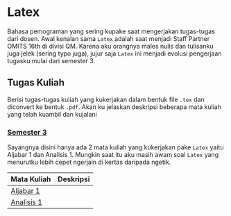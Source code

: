 # Latex
Bahasa pemograman yang sering kupake saat mengerjakan tugas-tugas dari dosen. Awal kenalan sama `Latex` adalah saat menjadi Staff Partner OMITS 16th di divisi QM. Karena aku orangnya males nulis dan tulisanku juga jelek (sering typo juga), jujur saja `Latex` ini menjadi evolusi pengerjaan tugasku mulai dari semester 3.

## Tugas Kuliah
Berisi tugas-tugas kuliah yang kukerjakan dalam bentuk file `.tex` dan diconvert ke bentuk `.pdf`. Akan ku jelaskan deskripsi beberapa mata kuliah yang telah kuambil dan kujalani

### [Semester 3](https://github.com/TetewHeroez/Latex-Assignment/tree/main/Tugas%20Kuliah/Semester%203)
Sayangnya disini hanya ada 2 mata kuliah yang kukerjakan pake `Latex` yaitu Aljabar 1 dan Analisis 1. Mungkin saat itu aku masih awam soal `Latex` yang menurutku lebih cepet ngerjain di kertas daripada ngetik.

| Mata Kuliah | Deskripsi |
| ------ | ------ |
| [Aljabar 1](https://github.com/TetewHeroez/Latex-Assignment/tree/main/Tugas%20Kuliah/Semester%203/Aljabar%20I) |  |
| [Analisis 1](https://github.com/TetewHeroez/Latex-Assignment/tree/main/Tugas%20Kuliah/Semester%203/Analisis%20I) |  |
